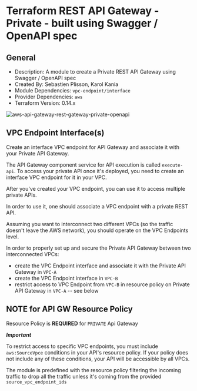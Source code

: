 # Terraform REST API Gateway - Private - built using Swagger / OpenAPI spec

## General

* Description: A module to create a Private REST API Gateway using Swagger / OpenAPI spec
* Created By: Sebastien Plisson, Karol Kania
* Module Dependencies: `vpc-endpoint/interface` 
* Provider Dependencies: `aws`
* Terraform Version: 0.14.x

![aws-api-gateway-rest-gateway-private-openapi](https://github.com/ChowNow/ops-tf-modules/workflows/aws-api-gateway-rest-gateway-private-openapi/badge.svg)

## VPC Endpoint Interface(s)

Create an interface VPC endpoint for API Gateway and associate it with your Private API Gateway.

The API Gateway component service for API execution is called `execute-api`. To access your private API once it's deployed, you need to create an interface VPC endpoint for it in your VPC.

After you've created your VPC endpoint, you can use it to access multiple private APIs. 

In order to use it, one should associate a VPC endpoint with a private REST API.

Assuming you want to interconnect two different VPCs (so the traffic doesn't leave the AWS network), you should operate on the VPC Endpoints level. 

In order to properly set up and secure the Private API Gateway between two interconnected VPCs:

 - create the VPC Endpoint interface and associate it with the Private API Gateway in `VPC-A`
 - create the VPC Endpoint interface in `VPC-B`
 - restrict access to VPC Endpoint from `VPC-B` in resource policy on Private API Gateway in `VPC-A` -- see below

## NOTE for API GW Resource Policy

Resource Policy is **REQUIRED** for `PRIVATE` Api Gateway

***Important***

To restrict access to specific VPC endpoints, you must include `aws:SourceVpce` conditions in your API's resource policy.
If your policy does not include any of these conditions, your API will be accessible by all VPCs.

The module is predefined with the resource policy filtering the incoming traffic to drop all the traffic unless it's coming from the provided `source_vpc_endpoint_ids`
